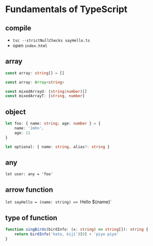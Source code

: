 # Fundamentals of TypeScript

## compile

- `tsc --strictNullChecks sayHello.ts`
- open `index.html`

## array

```typescript
const array: string[] = []

const array: Array<string>

const mixedArrayU: (string|number)[]
const mixedArrayT: [string, number]
```

## object

```typescript
let foo: { name: string; age: number } = {
    name: 'John',
    age: 11
}

let optional: { name: string, alias?: string }
```

## any

`let user: any = 'foo'`

## arrow function

`let sayHello = (name: string) => `Hello ${name}`

## type of function

```typescript
function singBirds(birdInfo: (x: string) => string[]): string {
    return birdInfo('hato, kiji')[0] + 'piyo piyo'
}
```
